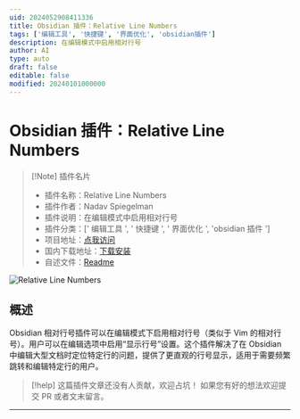 ```yaml
---
uid: 2024052908411336
title: Obsidian 插件：Relative Line Numbers
tags: ['编辑工具', '快捷键', '界面优化', 'obsidian插件']
description: 在编辑模式中启用相对行号
author: AI
type: auto
draft: false
editable: false
modified: 20240101000000
---
```


# Obsidian 插件：Relative Line Numbers

> [!Note] 插件名片
> - 插件名称：Relative Line Numbers
> - 插件作者：Nadav Spiegelman
> - 插件说明：在编辑模式中启用相对行号
> - 插件分类：[' 编辑工具 ', ' 快捷键 ', ' 界面优化 ', 'obsidian 插件 ']
> - 项目地址：[点我访问](https://github.com/nadavspi/obsidian-relative-line-numbers)
> - 国内下载地址：[下载安装](https://pkmer.cn/products/plugin/pluginMarket/?obsidian-relative-line-numbers)
> - 自述文件：[Readme](https://ghproxy.net/https://raw.githubusercontent.com/nadavspi/obsidian-relative-line-numbers/main/README.md)

![Relative Line Numbers](https://cdn.pkmer.cn/covers/obsidian-relative-line-numbers.gif!pkmer)

## 概述

Obsidian 相对行号插件可以在编辑模式下启用相对行号（类似于 Vim 的相对行号）。用户可以在编辑选项中启用“显示行号”设置。这个插件解决了在 Obsidian 中编辑大型文档时定位特定行的问题，提供了更直观的行号显示，适用于需要频繁跳转和编辑特定行的用户。

> [!help]
> 这篇插件文章还没有人贡献，欢迎占坑！
> 如果您有好的想法欢迎提交 PR 或者文末留言。

---



